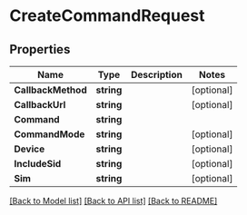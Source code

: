 # CreateCommandRequest

## Properties

Name | Type | Description | Notes
------------ | ------------- | ------------- | -------------
**CallbackMethod** | **string** |  | [optional] 
**CallbackUrl** | **string** |  | [optional] 
**Command** | **string** |  | 
**CommandMode** | **string** |  | [optional] 
**Device** | **string** |  | [optional] 
**IncludeSid** | **string** |  | [optional] 
**Sim** | **string** |  | [optional] 

[[Back to Model list]](../README.md#documentation-for-models) [[Back to API list]](../README.md#documentation-for-api-endpoints) [[Back to README]](../README.md)



